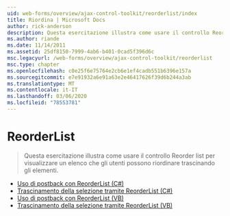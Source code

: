 ```yaml
---
uid: web-forms/overview/ajax-control-toolkit/reorderlist/index
title: Riordina | Microsoft Docs
author: rick-anderson
description: Questa esercitazione illustra come usare il controllo Reorder list per visualizzare un elenco che gli utenti possono riordinare trascinando gli elementi.
ms.author: riande
ms.date: 11/14/2011
ms.assetid: 25df8150-7999-4ab6-b401-0cad5f396d6c
msc.legacyurl: /web-forms/overview/ajax-control-toolkit/reorderlist
msc.type: chapter
ms.openlocfilehash: c0e25f6e75764e2cb6e1ef4cadb551b6396e157a
ms.sourcegitcommit: e7e91932a6e91a63e2e46417626f39d6b244a3ab
ms.translationtype: MT
ms.contentlocale: it-IT
ms.lasthandoff: 03/06/2020
ms.locfileid: "78553781"
---
```

# <a name="reorderlist"></a>ReorderList

> Questa esercitazione illustra come usare il controllo Reorder list per visualizzare un elenco che gli utenti possono riordinare trascinando gli elementi.

- [Uso di postback con ReorderList (C#)](using-postbacks-with-reorderlist-cs.md)
- [Trascinamento della selezione tramite ReorderList (C#)](drag-and-drop-via-reorderlist-cs.md)
- [Uso di postback con ReorderList (VB)](using-postbacks-with-reorderlist-vb.md)
- [Trascinamento della selezione tramite ReorderList (VB)](drag-and-drop-via-reorderlist-vb.md)

